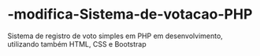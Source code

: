 # -modifica-Sistema-de-votacao-PHP
Sistema de registro de voto simples em PHP em desenvolvimento, utilizando também HTML, CSS e Bootstrap
